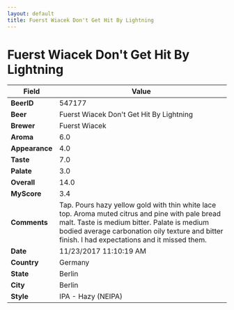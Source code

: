 ```yaml
---
layout: default
title: Fuerst Wiacek Don't Get Hit By Lightning
---
```


# Fuerst Wiacek Don't Get Hit By Lightning

| Field         | Value     |
|---------------|-----------|
| **BeerID** | 547177 |
| **Beer** | Fuerst Wiacek Don't Get Hit By Lightning |
| **Brewer** | Fuerst Wiacek |
| **Aroma** | 6.0 |
| **Appearance** | 4.0 |
| **Taste** | 7.0 |
| **Palate** | 3.0 |
| **Overall** | 14.0 |
| **MyScore** | 3.4 |
| **Comments** | Tap. Pours hazy yellow gold with thin white lace top. Aroma muted citrus and pine with pale bread malt. Taste is medium bitter. Palate is medium bodied average carbonation oily texture and bitter finish. I had expectations and it missed them. |
| **Date** | 11/23/2017 11:10:19 AM |
| **Country** | Germany |
| **State** | Berlin |
| **City** | Berlin |
| **Style** | IPA - Hazy (NEIPA) |
